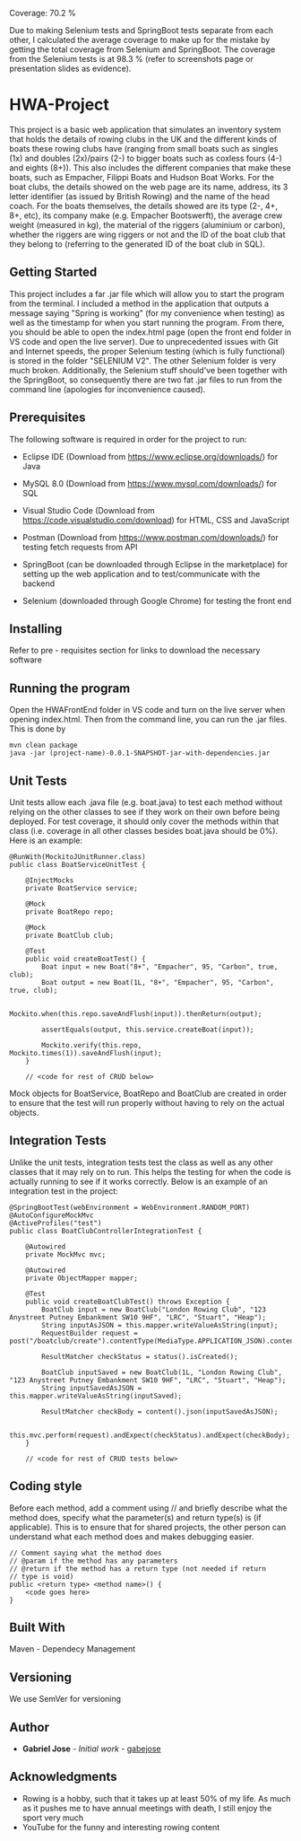 Coverage: 70.2 %

Due to making Selenium tests and SpringBoot tests separate from each other, I calculated the average coverage to make up for the mistake by getting the total coverage from Selenium and SpringBoot. The coverage from the Selenium tests is at 98.3 % (refer to screenshots page or presentation slides as evidence). 

# HWA-Project

This project is a basic web application that simulates an inventory system that holds the details of rowing clubs in the UK and the different kinds of boats these rowing clubs have (ranging from small boats such as singles (1x) and doubles (2x)/pairs (2-) to bigger boats such as coxless fours (4-) and eights (8+)). This also includes the different companies that make these boats, such as Empacher, Filippi Boats and Hudson Boat Works. For the boat clubs, the details showed on the web page are its name, address, its 3 letter identifier (as issued by British Rowing) and the name of the head coach. For the boats themselves, the details showed are its type (2-, 4+, 8+, etc), its company make (e.g. Empacher Bootswerft), the average crew weight (measured in kg), the material of the riggers (aluminium or carbon), whether the riggers are wing riggers or not and the ID of the boat club that they belong to (referring to the generated ID of the boat club in SQL). 

## Getting Started
This project includes a far .jar file which will allow you to start the program from the terminal. I included a method in the application that outputs a message saying "Spring is working" (for my convenience when testing) as well as the timestamp for when you start running the program. From there, you should be able to open the index.html page (open the front end folder in VS code and open the live server). 
Due to unprecedented issues with Git and Internet speeds, the proper Selenium testing (which is fully functional) is stored in the folder "SELENIUM V2". The other Selenium folder is very much broken. Additionally, the Selenium stuff should've been together with the SpringBoot, so consequently there are two fat .jar files to run from the command line (apologies for inconvenience caused).

## Prerequisites
The following software is required in order for the project to run:
* Eclipse IDE (Download from https://www.eclipse.org/downloads/) for Java

* MySQL 8.0 (Download from https://www.mysql.com/downloads/) for SQL

* Visual Studio Code (Download from https://code.visualstudio.com/download) for HTML, CSS and JavaScript

* Postman (Download from https://www.postman.com/downloads/) for testing fetch requests from API

* SpringBoot (can be downloaded through Eclipse in the marketplace) for setting up the web application and to test/communicate with the backend

* Selenium (downloaded through Google Chrome) for testing the front end

## Installing

Refer to pre - requisites section for links to download the necessary software

## Running the program
Open the HWAFrontEnd folder in VS code and turn on the live server when opening index.html. Then from the command line, you can run the .jar files. This is done by
```
mvn clean package
java -jar (project-name)-0.0.1-SNAPSHOT-jar-with-dependencies.jar
```

## Unit Tests
Unit tests allow each .java file (e.g. boat.java) to test each method without relying on the other classes to see if they work on their own before being deployed. For test coverage, it should only cover the methods within that class (i.e. coverage in all other classes besides boat.java should be 0%). Here is an example:
```
@RunWith(MockitoJUnitRunner.class)
public class BoatServiceUnitTest {

	@InjectMocks
	private BoatService service;
	
	@Mock
	private BoatRepo repo;
	
	@Mock
	private BoatClub club;
	
	@Test
	public void createBoatTest() {
		Boat input = new Boat("8+", "Empacher", 95, "Carbon", true, club);
		Boat output = new Boat(1L, "8+", "Empacher", 95, "Carbon", true, club);
		
		Mockito.when(this.repo.saveAndFlush(input)).thenReturn(output);
		
		assertEquals(output, this.service.createBoat(input));
		
		Mockito.verify(this.repo, Mockito.times(1)).saveAndFlush(input);
	}
    
    // <code for rest of CRUD below>

```
Mock objects for BoatService, BoatRepo and BoatClub are created in order to ensure that the test will run properly without having to rely on the actual objects.

## Integration Tests
Unlike the unit tests, integration tests test the class as well as any other classes that it may rely on to run. This helps the testing for when the code is actually running to see if it works correctly. Below is an example of an integration test in the project:
```
@SpringBootTest(webEnvironment = WebEnvironment.RANDOM_PORT)
@AutoConfigureMockMvc
@ActiveProfiles("test")
public class BoatClubControllerIntegrationTest {

	@Autowired
	private MockMvc mvc;
	
	@Autowired
	private ObjectMapper mapper;
	
	@Test
	public void createBoatClubTest() throws Exception {
		BoatClub input = new BoatClub("London Rowing Club", "123 Anystreet Putney Embankment SW10 9HF", "LRC", "Stuart", "Heap");
		String inputAsJSON = this.mapper.writeValueAsString(input);
		RequestBuilder request = post("/boatclub/create").contentType(MediaType.APPLICATION_JSON).content(inputAsJSON);
		
		ResultMatcher checkStatus = status().isCreated();
		
		BoatClub inputSaved = new BoatClub(1L, "London Rowing Club", "123 Anystreet Putney Embankment SW10 9HF", "LRC", "Stuart", "Heap");
		String inputSavedAsJSON = this.mapper.writeValueAsString(inputSaved);
		
		ResultMatcher checkBody = content().json(inputSavedAsJSON);
		
		this.mvc.perform(request).andExpect(checkStatus).andExpect(checkBody);
	}
    
    // <code for rest of CRUD tests below>

```

## Coding style

Before each method, add a comment using // and briefly describe what the method does, specify what the parameter(s) and return type(s) is (if applicable). This is to ensure that for shared projects, the other person can understand what each method does and makes debugging easier.

```
// Comment saying what the method does
// @param if the method has any parameters
// @return if the method has a return type (not needed if return
// type is void)
public <return type> <method name>() {
    <code goes here>
}
```

## Built With
Maven - Dependecy Management

## Versioning
We use SemVer for versioning

## Author
* **Gabriel Jose** - *Initial work* - [gabejose](https://github.com/gabejose)

## Acknowledgments
* Rowing is a hobby, such that it takes up at least 50% of my life. As much as it pushes me to have annual meetings with death, I still enjoy the sport very much
* YouTube for the funny and interesting rowing content
